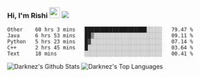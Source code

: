 ### Hi, I'm Rishi <img src="https://media.giphy.com/media/hvRJCLFzcasrR4ia7z/giphy.gif" width="25px" />  <img src="https://img.shields.io/badge/Data Scienctist-Python-blue?style=flat-square" />
<!--START_SECTION:waka-->
```text
Other    60 hrs 3 mins   ████████████████████░░░░░   79.47 % 
Java     6 hrs 53 mins   ██▒░░░░░░░░░░░░░░░░░░░░░░   09.11 % 
Python   5 hrs 23 mins   █▓░░░░░░░░░░░░░░░░░░░░░░░   07.14 % 
C++      2 hrs 45 mins   █░░░░░░░░░░░░░░░░░░░░░░░░   03.64 % 
Text     18 mins         ░░░░░░░░░░░░░░░░░░░░░░░░░   00.41 % 
```
<!--END_SECTION:waka-->
<img alt="Darknez's Github Stats" src="https://github-readme-stats.vercel.app/api?username=Darknez07&show_icons=true&count_private=true&theme=dark" />
<img alt="Darknez's Top Languages" src="https://github-readme-stats.vercel.app/api/top-langs/?username=Darknez07&langs_count=5&theme=tokyonight" />

